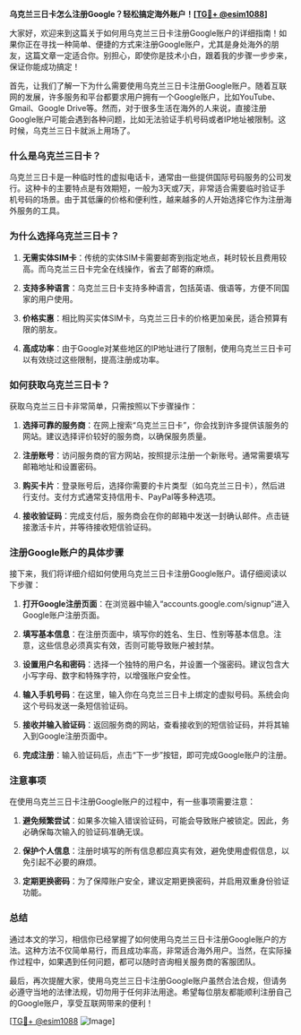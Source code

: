 **乌克兰三日卡怎么注册Google？轻松搞定海外账户！[[TG💪+ @esim1088](https://t.me/s/esim1088)]**

大家好，欢迎来到这篇关于如何用乌克兰三日卡注册Google账户的详细指南！如果你正在寻找一种简单、便捷的方式来注册Google账户，尤其是身处海外的朋友，这篇文章一定适合你。别担心，即使你是技术小白，跟着我的步骤一步步来，保证你能成功搞定！

首先，让我们了解一下为什么需要使用乌克兰三日卡注册Google账户。随着互联网的发展，许多服务和平台都要求用户拥有一个Google账户，比如YouTube、Gmail、Google Drive等。然而，对于很多生活在海外的人来说，直接注册Google账户可能会遇到各种问题，比如无法验证手机号码或者IP地址被限制。这时候，乌克兰三日卡就派上用场了。

### **什么是乌克兰三日卡？**

乌克兰三日卡是一种临时性的虚拟电话卡，通常由一些提供国际号码服务的公司发行。这种卡的主要特点是有效期短，一般为3天或7天，非常适合需要临时验证手机号码的场景。由于其低廉的价格和便利性，越来越多的人开始选择它作为注册海外服务的工具。

### **为什么选择乌克兰三日卡？**

1. **无需实体SIM卡**：传统的实体SIM卡需要邮寄到指定地点，耗时较长且费用较高。而乌克兰三日卡完全在线操作，省去了邮寄的麻烦。
   
2. **支持多种语言**：乌克兰三日卡支持多种语言，包括英语、俄语等，方便不同国家的用户使用。

3. **价格实惠**：相比购买实体SIM卡，乌克兰三日卡的价格更加亲民，适合预算有限的朋友。

4. **高成功率**：由于Google对某些地区的IP地址进行了限制，使用乌克兰三日卡可以有效绕过这些限制，提高注册成功率。

### **如何获取乌克兰三日卡？**

获取乌克兰三日卡非常简单，只需按照以下步骤操作：

1. **选择可靠的服务商**：在网上搜索“乌克兰三日卡”，你会找到许多提供该服务的网站。建议选择评价较好的服务商，以确保服务质量。

2. **注册账号**：访问服务商的官方网站，按照提示注册一个新账号。通常需要填写邮箱地址和设置密码。

3. **购买卡片**：登录账号后，选择你需要的卡片类型（如乌克兰三日卡），然后进行支付。支付方式通常支持信用卡、PayPal等多种选项。

4. **接收验证码**：完成支付后，服务商会在你的邮箱中发送一封确认邮件。点击链接激活卡片，并等待接收短信验证码。

### **注册Google账户的具体步骤**

接下来，我们将详细介绍如何使用乌克兰三日卡注册Google账户。请仔细阅读以下步骤：

1. **打开Google注册页面**：在浏览器中输入“accounts.google.com/signup”进入Google账户注册页面。

2. **填写基本信息**：在注册页面中，填写你的姓名、生日、性别等基本信息。注意，这些信息必须真实有效，否则可能导致账户被封禁。

3. **设置用户名和密码**：选择一个独特的用户名，并设置一个强密码。建议包含大小写字母、数字和特殊字符，以增强账户安全性。

4. **输入手机号码**：在这里，输入你在乌克兰三日卡上绑定的虚拟号码。系统会向这个号码发送一条短信验证码。

5. **接收并输入验证码**：返回服务商的网站，查看接收到的短信验证码，并将其输入到Google注册页面中。

6. **完成注册**：输入验证码后，点击“下一步”按钮，即可完成Google账户的注册。

### **注意事项**

在使用乌克兰三日卡注册Google账户的过程中，有一些事项需要注意：

1. **避免频繁尝试**：如果多次输入错误验证码，可能会导致账户被锁定。因此，务必确保每次输入的验证码准确无误。

2. **保护个人信息**：注册时填写的所有信息都应真实有效，避免使用虚假信息，以免引起不必要的麻烦。

3. **定期更换密码**：为了保障账户安全，建议定期更换密码，并启用双重身份验证功能。

### **总结**

通过本文的学习，相信你已经掌握了如何使用乌克兰三日卡注册Google账户的方法。这种方法不仅简单易行，而且成功率高，非常适合海外用户。当然，在实际操作过程中，如果遇到任何问题，都可以随时咨询相关服务商的客服团队。

最后，再次提醒大家，使用乌克兰三日卡注册Google账户虽然合法合规，但请务必遵守当地的法律法规，切勿用于任何非法用途。希望每位朋友都能顺利注册自己的Google账户，享受互联网带来的便利！

[[TG💪+ @esim1088](https://t.me/s/esim1088) ![Image](https://i.postimg.cc/4NQfJmqS/Snipaste-2025-05-13-00-14-12.png)]